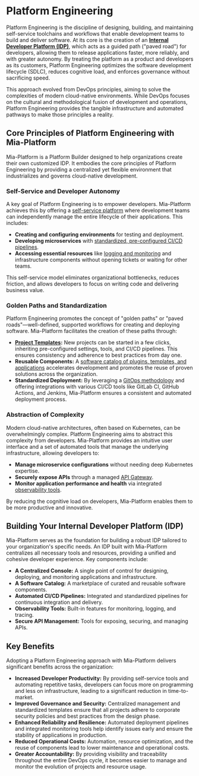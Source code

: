 # Platform Engineering

Platform Engineering is the discipline of designing, building, and maintaining self-service toolchains and workflows that enable development teams to build and deliver software. At its core is the creation of an [**Internal Developer Platform (IDP)**](/getting-started/mia-platform-overview), which acts as a guided path ("paved road") for developers, allowing them to release applications faster, more reliably, and with greater autonomy. By treating the platform as a product and developers as its customers, Platform Engineering optimizes the software development lifecycle (SDLC), reduces cognitive load, and enforces governance without sacrificing speed.

This approach evolved from DevOps principles, aiming to solve the complexities of modern cloud-native environments. While DevOps focuses on the cultural and methodological fusion of development and operations, Platform Engineering provides the tangible infrastructure and automated pathways to make those principles a reality.

## Core Principles of Platform Engineering with Mia-Platform

Mia-Platform is a Platform Builder designed to help organizations create their own customized IDP. It embodies the core principles of Platform Engineering by providing a centralized yet flexible environment that industrializes and governs cloud-native development.

### Self-Service and Developer Autonomy

A key goal of Platform Engineering is to empower developers. Mia-Platform achieves this by offering a [self-service platform](/development_suite/overview-dev-suite) where development teams can independently manage the entire lifecycle of their applications. This includes:

* **Creating and configuring environments** for testing and deployment.
* **Developing microservices** with [standardized, pre-configured CI/CD pipelines](/development_suite/deploy/overview).
* **Accessing essential resources** like [logging and monitoring](/development_suite/monitoring/introduction) and infrastructure components without opening tickets or waiting for other teams.

This self-service model eliminates organizational bottlenecks, reduces friction, and allows developers to focus on writing code and delivering business value.

### Golden Paths and Standardization

Platform Engineering promotes the concept of "golden paths" or "paved roads"—well-defined, supported workflows for creating and deploying software. Mia-Platform facilitates the creation of these paths through:

* [**Project Templates**](/console/company-configuration/project-blueprint)**:** New projects can be started in a few clicks, inheriting pre-configured settings, tools, and CI/CD pipelines. This ensures consistency and adherence to best practices from day one.
* **Reusable Components:** A [software catalog of plugins, templates, and applications](/marketplace/overview_marketplace) accelerates development and promotes the reuse of proven solutions across the organization.
* **Standardized Deployment:** By leveraging a [GitOps methodology](/development_suite/deploy/overview) and offering integrations with various CI/CD tools like GitLab CI, GitHub Actions, and Jenkins, Mia-Platform ensures a consistent and automated deployment process.

### Abstraction of Complexity

Modern cloud-native architectures, often based on Kubernetes, can be overwhelmingly complex. Platform Engineering aims to abstract this complexity from developers. Mia-Platform provides an intuitive user interface and a set of automated tools that manage the underlying infrastructure, allowing developers to:

* **Manage microservice configurations** without needing deep Kubernetes expertise.
* **Securely expose APIs** through a managed [API Gateway](/runtime_suite/api-gateway/10_overview).
* **Monitor application performance and health** via integrated [observability tools](/development_suite/monitoring/introduction).

By reducing the cognitive load on developers, Mia-Platform enables them to be more productive and innovative.

## Building Your Internal Developer Platform (IDP)

Mia-Platform serves as the foundation for building a robust IDP tailored to your organization's specific needs. An IDP built with Mia-Platform centralizes all necessary tools and resources, providing a unified and cohesive developer experience. Key components include:

* **A Centralized Console:** A single point of control for designing, deploying, and monitoring applications and infrastructure.
* **A Software Catalog:** A marketplace of curated and reusable software components.
* **Automated CI/CD Pipelines:** Integrated and standardized pipelines for continuous integration and delivery.
* **Observability Tools:** Built-in features for monitoring, logging, and tracing.
* **Secure API Management:** Tools for exposing, securing, and managing APIs.

## Key Benefits

Adopting a Platform Engineering approach with Mia-Platform delivers significant benefits across the organization:

* **Increased Developer Productivity:** By providing self-service tools and automating repetitive tasks, developers can focus more on programming and less on infrastructure, leading to a significant reduction in time-to-market.
* **Improved Governance and Security:** Centralized management and standardized templates ensure that all projects adhere to corporate security policies and best practices from the design phase.
* **Enhanced Reliability and Resilience:** Automated deployment pipelines and integrated monitoring tools help identify issues early and ensure the stability of applications in production.
* **Reduced Operational Costs:** Automation, resource optimization, and the reuse of components lead to lower maintenance and operational costs.
* **Greater Accountability:** By providing visibility and traceability throughout the entire DevOps cycle, it becomes easier to manage and monitor the evolution of projects and resource usage.
